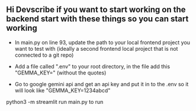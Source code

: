 ## Hi Devscribe if you want to start working on the backend start with these things so you can start working

- In main.py on line 93, update the path to your local frontend project you want to test with (ideally a second frontend local project that is not connected to a git repo)

- Add a file called ".env" to your root directory, in the file add this "GEMMA_KEY=" (without the quotes)

- Go to google gemini api and get an api key and put it in to the .env so it will look like "GEMMA_KEY=1234abcd"



python3 -m streamlit run main.py to run